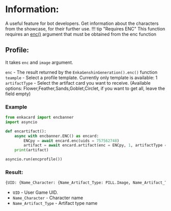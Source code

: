 # Information:

A useful feature for bot developers. Get information about the characters from the showcase, for their further use.
!!! tip "Requires ENC"
    This function requires an [enc()](enc.md) argument that must be obtained from the enc function

## Profile:
It takes ```enc``` and ```image``` argument.


```enc``` - The result returned by the ```EnkaGenshinGeneration().enc()``` function
```teample``` - Select a profile template. Currently only template is available: 1
```artifactType``` - Select the artifact card you want to receive. (Available options: Flower,Feather,Sands,Goblet,Circlet, if you want to get all, leave the field empty)


### Example
``` python
from enkacard import encbanner
import asyncio

def encartifact():
    async with encbanner.ENC() as encard:
        ENCpy = await encard.enc(uids = 757562748)
        artifact = await encard.artifact(enc = ENCpy, 1, artifactType = "Flower,Feather,Sands,Goblet,Circlet")
    print(artifact)

asyncio.run(encprofile())        
```

### Result:
```python
{UID: {Name_Character: {Name_Artifact_Type: PILL.Image, Name_Artifact_Type: PILL.Image, ... }, Name_Character: {Name_Artifact_Type: PILL.Image, Name_Artifact_Type: PILL.Image, ... }, ....}}
```

- ```UID``` - User Game UID.
- ```Name_Character``` - Character name 
- ```Name_Artifact_Type``` - Artifact type name


